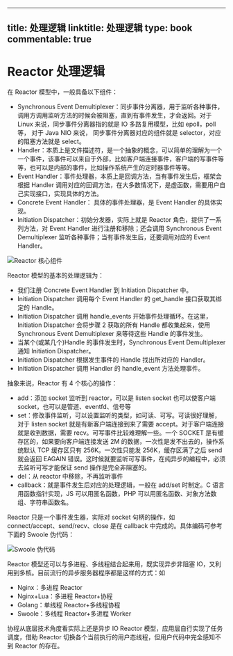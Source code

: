 
---
title: 处理逻辑
linktitle: 处理逻辑
type: book
commentable: true
---

# Reactor 处理逻辑

在 Reactor 模型中，一般具备以下组件：

- Synchronous Event Demultiplexer：同步事件分离器，用于监听各种事件，调用方调用监听方法的时候会被阻塞，直到有事件发生，才会返回。对于 Linux 来说，同步事件分离器指的就是 IO 多路复用模型，比如 epoll，poll 等， 对于 Java NIO 来说， 同步事件分离器对应的组件就是 selector，对应的阻塞方法就是 select。
- Handler：本质上是文件描述符，是一个抽象的概念，可以简单的理解为一个一个事件，该事件可以来自于外部，比如客户端连接事件，客户端的写事件等等，也可以是内部的事件，比如操作系统产生的定时器事件等等。
- Event Handler：事件处理器，本质上是回调方法，当有事件发生后，框架会根据 Handler 调用对应的回调方法，在大多数情况下，是虚函数，需要用户自己实现接口，实现具体的方法。
- Concrete Event Handler： 具体的事件处理器，是 Event Handler 的具体实现。
- Initiation Dispatcher：初始分发器，实际上就是 Reactor 角色，提供了一系列方法，对 Event Handler 进行注册和移除；还会调用 Synchronous Event Demultiplexer 监听各种事件；当有事件发生后，还要调用对应的 Event Handler。

![Reactor 核心组件](https://pic.imgdb.cn/item/6077b6f98322e6675c23f11e.jpg)

Reactor 模型的基本的处理逻辑为：

- 我们注册 Concrete Event Handler 到 Initiation Dispatcher 中。
- Initiation Dispatcher 调用每个 Event Handler 的 get_handle 接口获取其绑定的 Handle。
- Initiation Dispatcher 调用 handle_events 开始事件处理循环。在这里，Initiation Dispatcher 会将步骤 2 获取的所有 Handle 都收集起来，使用 Synchronous Event Demultiplexer 来等待这些 Handle 的事件发生。
- 当某个(或某几个)Handle 的事件发生时，Synchronous Event Demultiplexer 通知 Initiation Dispatcher。
- Initiation Dispatcher 根据发生事件的 Handle 找出所对应的 Handler。
- Initiation Dispatcher 调用 Handler 的 handle_event 方法处理事件。

抽象来说，Reactor 有 4 个核心的操作：

- add：添加 socket 监听到 reactor，可以是 listen socket 也可以使客户端 socket，也可以是管道、eventfd、信号等
- set：修改事件监听，可以设置监听的类型，如可读、可写。可读很好理解，对于 listen socket 就是有新客户端连接到来了需要 accept。对于客户端连接就是收到数据，需要 recv。可写事件比较难理解一些。一个 SOCKET 是有缓存区的，如果要向客户端连接发送 2M 的数据，一次性是发不出去的，操作系统默认 TCP 缓存区只有 256K。一次性只能发 256K，缓存区满了之后 send 就会返回 EAGAIN 错误。这时候就要监听可写事件，在纯异步的编程中，必须去监听可写才能保证 send 操作是完全非阻塞的。
- del：从 reactor 中移除，不再监听事件
- callback：就是事件发生后对应的处理逻辑，一般在 add/set 时制定。C 语言用函数指针实现，JS 可以用匿名函数，PHP 可以用匿名函数、对象方法数组、字符串函数名。

Reactor 只是一个事件发生器，实际对 socket 句柄的操作，如 connect/accept、send/recv、close 是在 callback 中完成的。具体编码可参考下面的 Swoole 伪代码：

![Swoole 伪代码](https://pic.imgdb.cn/item/6077b80d8322e6675c25caae.jpg)

Reactor 模型还可以与多进程、多线程结合起来用，既实现异步非阻塞 IO，又利用到多核。目前流行的异步服务器程序都是这样的方式：如

- Nginx：多进程 Reactor
- Nginx+Lua：多进程 Reactor+协程
- Golang：单线程 Reactor+多线程协程
- Swoole：多线程 Reactor+多进程 Worker

协程从底层技术角度看实际上还是异步 IO Reactor 模型，应用层自行实现了任务调度，借助 Reactor 切换各个当前执行的用户态线程，但用户代码中完全感知不到 Reactor 的存在。

    